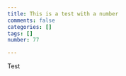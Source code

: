 ```yaml
---
title: This is a test with a number
comments: false
categories: []
tags: []
number: 77

---
```

Test